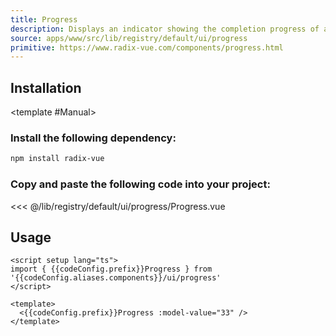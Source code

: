 ```yaml
---
title: Progress
description: Displays an indicator showing the completion progress of a task, typically displayed as a progress bar.
source: apps/www/src/lib/registry/default/ui/progress 
primitive: https://www.radix-vue.com/components/progress.html
---
```


<script setup>
import { useConfigStore } from '@/stores/config'

const { codeConfig } = useConfigStore()
</script>


<ComponentPreview name="ProgressDemo" /> 



## Installation

<TabPreview name="CLI">
<template #CLI>

```bash
npx shadcn-vue@latest add progress
```
</template>

<template #Manual>

<Steps>

### Install the following dependency:

```bash
npm install radix-vue
```

### Copy and paste the following code into your project:

 <<< @/lib/registry/default/ui/progress/Progress.vue

</Steps>

</template>
</TabPreview>

## Usage

```vue-vue
<script setup lang="ts">
import { {{codeConfig.prefix}}Progress } from '{{codeConfig.aliases.components}}/ui/progress'
</script>

<template>
  <{{codeConfig.prefix}}Progress :model-value="33" />
</template>
```
